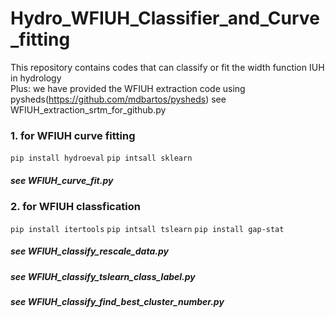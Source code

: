 # Hydro_WFIUH_Classifier_and_Curve_fitting
This repository contains codes that can classify or fit the width function IUH in hydrology  
Plus: we have provided the WFIUH extraction code using pysheds(https://github.com/mdbartos/pysheds)
see WFIUH_extraction_srtm_for_github.py  
### 1. for WFIUH curve fitting
`pip install hydroeval`
`pip intsall sklearn`
##### see WFIUH_curve_fit.py
### 2. for WFIUH classfication
`pip install itertools`
`pip intsall tslearn`
`pip install gap-stat`
##### see WFIUH_classify_rescale_data.py
##### see WFIUH_classify_tslearn_class_label.py
##### see WFIUH_classify_find_best_cluster_number.py
